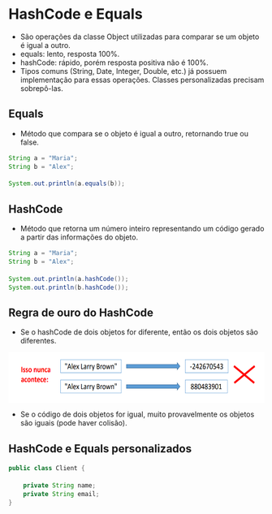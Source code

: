 # HashCode e Equals

* São operações da classe Object utilizadas para comparar se um objeto é igual a outro.
* equals: lento, resposta 100%.
* hashCode: rápido, porém resposta positiva não é 100%.
* Tipos comuns (String, Date, Integer, Double, etc.) já possuem implementação para essas operações. Classes personalizadas precisam sobrepô-las.

## Equals

* Método que compara se o objeto é igual a outro, retornando true ou false.
```java
String a = "Maria";
String b = "Alex";

System.out.println(a.equals(b));
```
## HashCode
* Método que retorna um número inteiro representando um código gerado a partir das informações do objeto.
```java
String a = "Maria";
String b = "Alex";

System.out.println(a.hashCode());
System.out.println(b.hashCode());
```
## Regra de ouro do HashCode
* Se o hashCode de dois objetos for diferente, então os dois objetos são diferentes.
<p align="center">
    <img align="center" alt="regra" src="regra.png" width="600" height="100" />
</p>


* Se o código de dois objetos for igual, muito provavelmente os objetos são iguais (pode haver colisão).

## HashCode e Equals personalizados
```java
public class Client {

    private String name;
    private String email;
}
```
